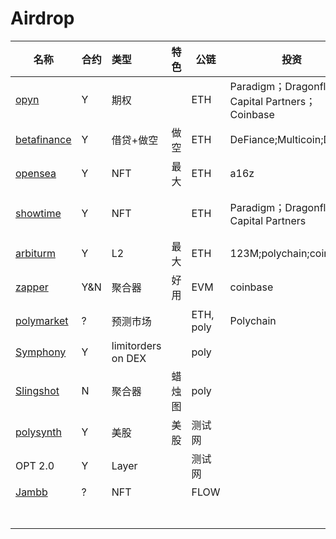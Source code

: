 # Airdrop

| 名称                                       | 合约 | 类型               | 特色   | 公链      | 投资                                           | 用户量  | 锁仓 | 成本            | 信息更新时间 | 备注                                        | who                    |
| ------------------------------------------ | ---- | :----------------- | ------ | --------- | ---------------------------------------------- | ------- | ---- | --------------- | ------------ | ------------------------------------------- | ---------------------- |
| [opyn](https://www.opyn.co/)               | Y    | 期权               |        | ETH       | Paradigm；Dragonfly Capital Partners；Coinbase | 11739   | 83M  | 0.015（gas 60） | 21.10.5      | discord说没有空投                           | {1-8}.[10u].a.ETH.9.10 |
| [betafinance](https://betafinance.org/)    | Y    | 借贷+做空          | 做空   | ETH       | DeFiance;Multicoin;Delphi                      | 4282    | 20M  | 0.015(gas)      | 21.10.5      | 9.29结束快照                                | {1,4-8}.a.ETH.9        |
| [opensea](https://opensea.io/)             | Y    | NFT                | 最大   | ETH       | a16z                                           | 912,550 |      |                 | 21.10.5      | 买卖多次                                    | {1}.a.ETH.9            |
| [showtime](https://tryshowtime.com/)       | Y    | NFT                |        | ETH       | Paradigm；Dragonfly Capital Partners           |         |      | 0               | 21.10.5      | 免gas费铸造nft                              | {1-17}.a.poly.9        |
| [arbiturm](https://bridge.arbitrum.io/)    | Y    | L2                 | 最大   | ETH       | 123M;polychain;coinbase                        |         | 14B  |                 | 21.10.5      |                                             | {1,5,7,8}.a.eth.9      |
| [zapper](zapper.fi)                        | Y&N  | 聚合器             | 好用   | EVM       | coinbase                                       | 巨大    | 0    | 很低            | 21.10.5      | 可以多刷                                    | {1,4,5,6}.a.poly.8     |
| [polymarket](https://polymarket.com/)      | ?    | 预测市场           |        | ETH, poly | Polychain                                      |         |      | 一次交易约$3    | 21.10.6      | 是平台手续费                                | {1}.e.poly             |
| [Symphony](https://symphony.finance/)      | Y    | limitorders on DEX |        | poly      |                                                |         |      | 很低            | 21.10.6      |                                             | {1}.e.poly             |
| [Slingshot](https://slingshot.finance/)    | N    | 聚合器             | 蜡烛图 | poly      |                                                |         |      | 很低            | 21.10.7      |                                             | {1}.e.poly             |
| [polysynth](https://alpha.polysynth.com/#) | Y    | 美股               | 美股   | 测试网    |                                                |         |      | 0               | 21.10.7      |                                             | {6}.a.tpoly.10         |
| OPT 2.0                                    | Y    | Layer              |        | 测试网    |                                                |         |      | 0               |              | 10.28之后                                   |                        |
| [Jambb](http://jambb.com/)                 | ?    | NFT                |        | FLOW      |                                                |         |      | 0               | 21.10.11     | [教程](https://t.me/blocto_official_zh/204) | {1}.e.blocto           |
|                                            |      |                    |        |           |                                                |         |      |                 |              |                                             |                        |
|                                            |      |                    |        |           |                                                |         |      |                 |              |                                             |                        |
|                                            |      |                    |        |           |                                                |         |      |                 |              |                                             |                        |
|                                            |      |                    |        |           |                                                |         |      |                 |              |                                             |                        |
|                                            |      |                    |        |           |                                                |         |      |                 |              |                                             |                        |
|                                            |      |                    |        |           |                                                |         |      |                 |              |                                             |                        |
|                                            |      |                    |        |           |                                                |         |      |                 |              |                                             |                        |


